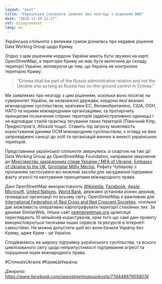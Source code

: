 ```yaml
---
layout: "post"
title: "Українська спільнота заявляє про незгоду з рішенням DWG"
date: "2018-11-19 12:17"
ref: disagreement
lang: uk
---
```


Українська спільнота з великим сумом дізналась про недавнє рішення Data Working Group щодо Криму.

Згідно з цим рішенням кордони України мають бути звужені на карті OpenStreetMap, а територія Криму не має бути включена до складу території України, мотивуючи це тим, що Україна не контролює територію Криму:

> “Crimea shall be part of the Russia administrative relation and not the Ukraine one as long as Russia has on-the-ground control in Crimea.”

Ми заявляємо про незгоду з цим рішенням, оскільки воно посягає на суверенітет України, як незалежної держави, кордони якої визнані міжнародним суспільством, країнами ЄС, Великобританією, США, ООН, НАТО та іншими міжнародними організаціями, та протирічить принципам позначення спірних територій (адміністративних одиниць) і не відповідає сталій практиці тегування таких територій (Північний Кіпр, Придністров'я, Абхазія тощо). Ставить під загрозу можливість користування даними ОСМ міжнародним суспільством, з огляду на вже запроваджені санкції до осіб та організацій винних в анексії українських територій.

Представники української спільноти звернулись зі скаргою на такі дії Data Working Group до OpenStreetMap Foundation, направили звернення до [Міністерство закордонних справ України / MFA of Ukraine](https://www.facebook.com/UkraineMFA), [Embassy of Ukraine to the UK](https://www.facebook.com/ukraine.in.uk/), [Qırımtatar Milliy Meclisi](https://www.facebook.com/meclis.org), Рефату Чубарову з проханням застосувати всі можливі засоби для засудження підтримки факту агресії та нехтування принципами міжнародного права.

Дані OpenStreetMap використовують [Wikipedia](https://www.facebook.com/wikipedia/?), [Facebook](https://www.facebook.com/facebook/), [Apple](https://www.facebook.com/apple/), [Microsoft](https://www.facebook.com/Microsoft/), [United Nations](https://www.facebook.com/unitednations/), [World Bank](https://www.facebook.com/worldbank/), державні установи різних держав, громадські організації по всьому світу. OpenStreetMap є важливим для [International Federation of Red Cross and Red Crescent Societies](https://www.facebook.com/IFRC/), оскільки дає можливість оперативно картографувати території стихійних лих. За даними SimilarWeb, тільки сайт [openstreetmap.org](https://www.openstreetmap.org/) щомісяця переглядають 10 мільйонів користувачів, крім того що самі дані проекту використовуються тисячами інших сервісів та ресурсів в Інтернеті самостійно. Не можна допустити щоб всі вони бачили Україну без Криму, адже Крим - це Україна.

Сподіваємось на широку підтримку українського суспільства, та всього цивілізованого світу щодо неприпустимості підтримання агресії та порушення норм міжнародного права.

#CrimeaIsUkraine #КримЦеУкраїна

*Джерело: https://www.facebook.com/openstreetmapua/posts/774448879558074*
